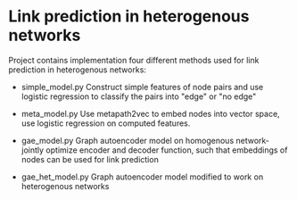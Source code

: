 # Link prediction in heterogenous networks

Project contains implementation four different methods used for link prediction in heterogenous networks:

- simple_model.py
Construct simple features of node pairs and use logistic regression to classify the pairs into "edge" or "no edge"

- meta_model.py
Use metapath2vec to embed nodes into vector space, use logistic regression on computed features.

- gae_model.py
Graph autoencoder model on homogenous network- jointly optimize encoder and decoder function, such that embeddings of nodes can be used for link prediction

- gae_het_model.py
Graph autoencoder model modified to work on heterogenous networks
